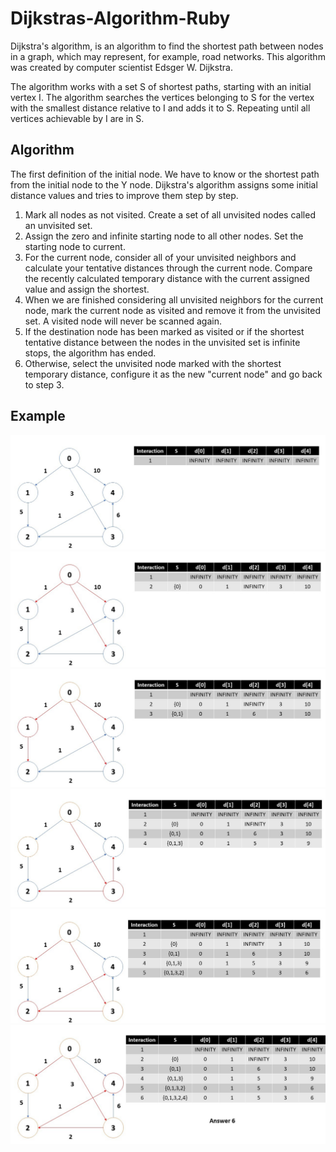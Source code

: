 # Dijkstras-Algorithm-Ruby


Dijkstra's algorithm, is an algorithm to find the shortest path between nodes in a graph, which may represent, for example, road networks. This algorithm was created by computer scientist Edsger W. Dijkstra.

The algorithm works with a set S of shortest paths, starting with an initial vertex I. The algorithm searches the vertices belonging to S for the vertex with the smallest distance relative to I and adds it to S. Repeating until all vertices achievable by I are in S.

## Algorithm

The first definition of the initial node. We have to know or the shortest path from the initial node to the Y node. Dijkstra's algorithm assigns some initial distance values and tries to improve them step by step.

1. Mark all nodes as not visited. Create a set of all unvisited nodes called an unvisited set.
2. Assign the zero and infinite starting node to all other nodes. Set the starting node to current.
3. For the current node, consider all of your unvisited neighbors and calculate your tentative distances through the current node. Compare the recently calculated temporary distance with the current assigned value and assign the shortest.
4. When we are finished considering all unvisited neighbors for the current node, mark the current node as visited and remove it from the unvisited set. A visited node will never be scanned again.
5. If the destination node has been marked as visited or if the shortest tentative distance between the nodes in the unvisited set is infinite stops, the algorithm has ended.
6. Otherwise, select the unvisited node marked with the shortest temporary distance, configure it as the new "current node" and go back to step 3.


## Example

<img src="images/Slide1.jpg">
<img src="images/Slide2.jpg">
<img src="images/Slide3.jpg">
<img src="images/Slide4.jpg">
<img src="images/Slide5.jpg">
<img src="images/Slide6.jpg">
